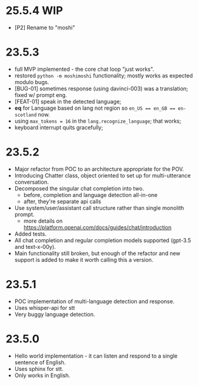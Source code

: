 # 25.5.4 WIP
- [P2] Rename to "moshi"

# 23.5.3
- full MVP implemented - the core chat loop "just works".
- restored `python -m moshimoshi` functionality; mostly works as expected modulo bugs.
- [BUG-01] sometimes response (using davinci-003) was a translation; fixed w/ prompt eng.
- [FEAT-01] speak in the detected language;
- __eq__ for Language based on lang not region so `en_US == en_GB == en-scotland` now.
- using `max_tokens = 16` in the `lang.recognize_language`; that works;
- keyboard interrupt quits gracefully;

# 23.5.2
- Major refactor from POC to an architecture appropriate for the POV.
- Introducing Chatter class, object oriented to set up for multi-utterance conversation.
- Decomposed the singular chat completion into two.
  - before, completion and language detection all-in-one
  - after, they're separate api calls
- Use system/user/assistant call structure rather than single monolith prompt.
  - more details on https://platform.openai.com/docs/guides/chat/introduction
- Added tests.
- All chat completion and regular completion models supported (gpt-3.5 and text-x-00y).
- Main functionality still broken, but enough of the refactor and new support is added to make it worth calling this a
  version.

# 23.5.1
- POC implementation of multi-language detection and response.
- Uses whisper-api for stt
- Very buggy language detection.

# 23.5.0
- Hello world implementation - it can listen and respond to a single sentence of English.
- Uses sphinx for stt.
- Only works in English.
